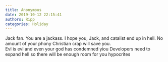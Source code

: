 ```yaml
---
title: Anonymous
date: 2019-10-12 22:15:41
authors: Ripp
categories: Holiday
---
```


 Jack fan.    You are a jackass.     I hope you, Jack, and catalist end up in hell.   No amount of your phony Christian crap will save you.   
Evl is evl and even your god has condemned yiou
Developers need to expand hell so there will be enough room for you hypocrites